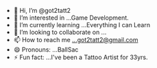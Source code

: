 - 👋 Hi, I’m @got2tatt2
- 👀 I’m interested in ...Game Development.
- 🌱 I’m currently learning ...Everything I can Learn
- 💞️ I’m looking to collaborate on ...
- 📫 How to reach me ...got2tatt2@gmail.com
- 😄 Pronouns: ...BallSac
- ⚡ Fun fact: ...I've been a Tattoo Artist for 33yrs.

<!---
got2tatt2/got2tatt2 is a ✨ special ✨ repository because its `README.md` (this file) appears on your GitHub profile.
You can click the Preview link to take a look at your changes.
--->
